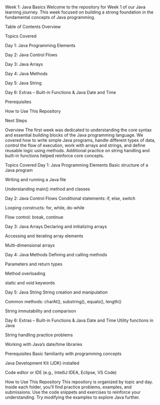 Week 1: Java Basics
Welcome to the repository for Week 1 of our Java learning journey. This week focused on building a strong foundation in the fundamental concepts of Java programming.

Table of Contents
Overview

Topics Covered

Day 1: Java Programming Elements

Day 2: Java Control Flows

Day 3: Java Arrays

Day 4: Java Methods

Day 5: Java String

Day 6: Extras – Built-in Functions & Java Date and Time

Prerequisites

How to Use This Repository

Next Steps

Overview
The first week was dedicated to understanding the core syntax and essential building blocks of the Java programming language. We covered how to write simple Java programs, handle different types of data, control the flow of execution, work with arrays and strings, and define reusable logic using methods. Additional practice on string handling and built-in functions helped reinforce core concepts.

Topics Covered
Day 1: Java Programming Elements
Basic structure of a Java program

Writing and running a Java file

Understanding main() method and classes

Day 2: Java Control Flows
Conditional statements: if, else, switch

Looping constructs: for, while, do-while

Flow control: break, continue

Day 3: Java Arrays
Declaring and initializing arrays

Accessing and iterating array elements

Multi-dimensional arrays

Day 4: Java Methods
Defining and calling methods

Parameters and return types

Method overloading

static and void keywords

Day 5: Java String
String creation and manipulation

Common methods: charAt(), substring(), equals(), length()

String immutability and comparison

Day 6: Extras – Built-in Functions & Java Date and Time
Utility functions in Java

String handling practice problems

Working with Java’s date/time libraries

Prerequisites
Basic familiarity with programming concepts

Java Development Kit (JDK) installed

Code editor or IDE (e.g., IntelliJ IDEA, Eclipse, VS Code)

How to Use This Repository
This repository is organized by topic and day. Inside each folder, you'll find practice problems, examples, and submissions. Use the code snippets and exercises to reinforce your understanding. Try modifying the examples to explore Java further.
 
 
